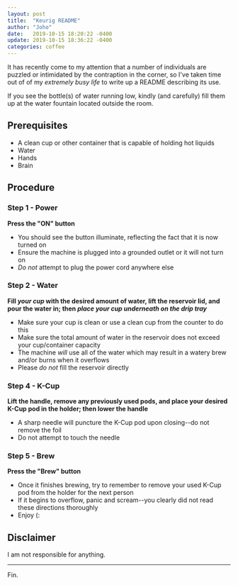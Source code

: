 ```yaml
---
layout: post
title:  "Keurig README"
author: "Joho"
date:   2019-10-15 18:20:22 -0400
update: 2019-10-15 18:36:22 -0400
categories: coffee
---
```


It has recently come to my attention that a number of individuals are puzzled or intimidated by the contraption in the corner, so I've taken time out of of my *extremely busy life* to write up a README describing its use.

If you see the bottle(s) of water running low, kindly (and carefully) fill them up at the water fountain located outside the room.


## Prerequisites

 - A clean cup or other container that is capable of holding hot liquids
 - Water
 - Hands
 - Brain

## Procedure

### Step 1 - Power

**Press the "ON" button**

 - You should see the button illuminate, reflecting the fact that it is now turned on
 - Ensure the machine is plugged into a grounded outlet or it will not turn on
 - *Do not* attempt to plug the power cord anywhere else

### Step 2 - Water

**Fill *your cup* with the desired amount of water, lift the reservoir lid, and pour the water in; then *place your cup underneath on the drip tray***

 - Make sure your cup is clean or use a clean cup from the counter to do this
 - Make sure the total amount of water in the reservoir does not exceed your cup/container capacity
 - The machine *will* use all of the water which may result in a watery brew and/or burns when it overflows
 - Please *do not* fill the reservoir directly

### Step 4 - K-Cup

**Lift the handle, remove any previously used pods, and place your desired K-Cup pod in the holder; then lower the handle**

 - A sharp needle will puncture the K-Cup pod upon closing--do not remove the foil
 - Do not attempt to touch the needle

### Step 5 - Brew

**Press the "Brew" button**

 - Once it finishes brewing, try to remember to remove your used K-Cup pod from the holder for the next person
 - If it begins to overflow, panic and scream--you clearly did not read these directions thoroughly
 - Enjoy (:


## Disclaimer

I am not responsible for anything.

---

Fin.